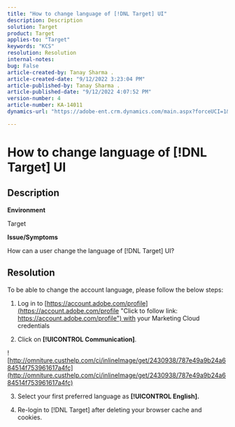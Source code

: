 ```yaml
---
title: "How to change language of [!DNL Target] UI"
description: Description
solution: Target
product: Target
applies-to: "Target"
keywords: "KCS"
resolution: Resolution
internal-notes: 
bug: False
article-created-by: Tanay Sharma .
article-created-date: "9/12/2022 3:23:04 PM"
article-published-by: Tanay Sharma .
article-published-date: "9/12/2022 4:07:52 PM"
version-number: 4
article-number: KA-14011
dynamics-url: "https://adobe-ent.crm.dynamics.com/main.aspx?forceUCI=1&pagetype=entityrecord&etn=knowledgearticle&id=85baf5c8-ae32-ed11-9db1-002248086735"

---
```

# How to change language of [!DNL Target] UI

## Description


<b>Environment</b>

Target



<b>Issue/Symptoms</b>

How can a user change the language of [!DNL Target] UI?


## Resolution




To be able to change the account language, please follow the below steps:

1. Log in to [https://account.adobe.com/profile](https://account.adobe.com/profile "Click to follow link: https://account.adobe.com/profile") with your Marketing Cloud credentials

2. Click on <b>[!UICONTROL Communication]</b>.

![http://omniture.custhelp.com/ci/inlineImage/get/2430938/787e49a9b24a684514f753961617a4fc](http://omniture.custhelp.com/ci/inlineImage/get/2430938/787e49a9b24a684514f753961617a4fc)

3. Select your first preferred language as <b>[!UICONTROL English].</b>

4. Re-login to [!DNL Target] after deleting your browser cache and cookies.


